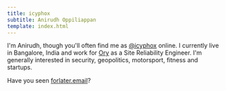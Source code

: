 ```yaml
---
title: icyphox
subtitle: Anirudh Oppiliappan
template: index.html
---
```


I'm Anirudh, though you'll often find me as [@icyphox](/about) online. I
currently live in Bangalore, India and work for [Ory](https://ory.sh) as
a Site Reliability Engineer. I'm generally interested in security,
geopolitics, motorsport, fitness and startups.

Have you seen [forlater.email](https://forlater.email)?
